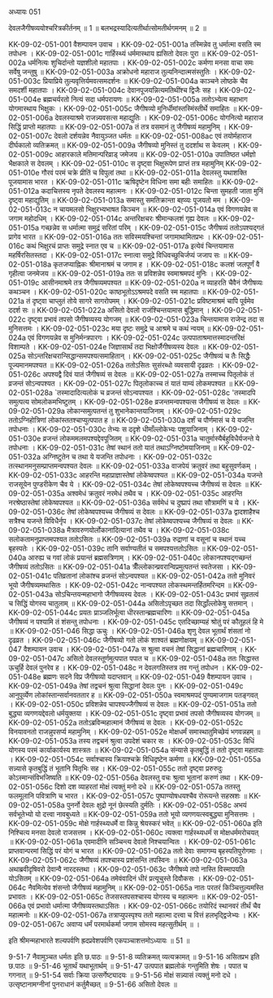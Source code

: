 अध्यायः 051
	
देवलजैगीषव्ययोश्चरित्रकीर्तनम् ॥ 1 ॥ बलभद्रस्यादित्यतीर्थात्सोमतीर्थगमनम् ॥ 2 ॥

KK-09-02-051-001	वैशम्पायन उवाच ।
KK-09-02-051-001a	तस्मिन्नेव तु धर्मात्मा वसति स्म तपोधनः ।
KK-09-02-051-001c	गार्हिस्थ्यं धर्ममास्थाय ह्यसितो देवलः पुरा ॥
KK-09-02-051-002a	धर्मनित्यः शुचिर्दान्तो यज्ञशीलो महातपाः ।
KK-09-02-051-002c	कर्मणा मनसा वाचा समः सर्वेषु जन्तुषु ॥
KK-09-02-051-003a	अक्रोधनो महाराज तुल्यनिन्दात्मसंस्तुतिः ।
KK-09-02-051-003c	प्रियाप्रिये तुल्यवृत्तिर्यमवत्समदर्शनः ॥
KK-09-02-051-004a	काञ्चने लोष्ठके चैव समदर्शी महातपाः ।
KK-09-02-051-004c	देवानपूजयन्नित्यमतिथींश्च द्विजैः सह ।
KK-09-02-051-004e	ब्रह्मचर्यरतो नित्यं सदा धर्मपरायणः ॥
KK-09-02-051-005a	ततोऽभ्येत्य महाभाग योगमास्थाय भिक्षुकः ।
KK-09-02-051-005c	जैगीषव्यो मुनिर्धीमांस्तस्मिंस्तीर्थे समाहितः ॥
KK-09-02-051-006a	देवलस्याश्रमे राजन्न्यवसत्स महाद्युतिः ।
KK-09-02-051-006c	योगनित्यो महाराज सिद्धिं प्राप्तो महातपाः ॥
KK-09-02-051-007a	तं तत्र वसमानं तु जैगीषव्यं महामुनिम् ।
KK-09-02-051-007c	देवलो दर्शयन्नेव नैवायुञ्जत धर्मतः ॥
KK-09-02-051-008ac	एवं तयोर्महाराज दीर्घकालो व्यतिक्रमत् ॥
KK-09-02-051-009a	जैगीषव्यो मुनिस्तं तु ददर्शाथ स केवलम् ।
KK-09-02-051-009c	आहारकाले मतिमान्परिव्राड् जमेजय ॥
KK-09-02-051-010a	उपातिष्ठत धर्मज्ञो भैक्षकाले स देवलम् ।
KK-09-02-051-010c	स दृष्ट्वा भिक्षुरूपेण प्राप्तं तत्र महामुनिम्
KK-09-02-051-010e	गौरवं परमं चक्रे प्रीतिं च विपुलां तथा ॥
KK-09-02-051-011a	देवलस्तु यथाशक्ति पूजयामास भारत ।
KK-09-02-051-011c	ऋषिदृष्टेन विधिना समा बहीः समाहितः ॥
KK-09-02-051-012a	कदाचित्तस्य नृपते देवलस्य महात्मनः ।
KK-09-02-051-012c	चिन्ता सुमहती जाता मुनिं दृष्ट्वा महाद्युतिम् ॥
KK-09-02-051-013a	समास्तु समतिक्रान्ता बह्व्यः पूजयतो मम ।
KK-09-02-051-013c	न चायमलसो भिक्षुरभ्यभाषत किञ्चन ॥
KK-09-02-051-014a	एवं विगणयन्नेव स जगाम महोदधिम् ।
KK-09-02-051-014c	अन्तरिक्षचरः श्रीमान्कलशं गृह्य देवलः ॥
KK-09-02-051-015a	गच्छन्नेव स धर्मात्मा समुद्रं सरितां परिम् ।
KK-09-02-051-015c	जैगीषव्यं ततोऽपश्यद्गतं प्रागेव भारत ॥
KK-09-02-051-016a	ततः सविस्मयश्चिन्तां जगामाथामितप्रभः ।
KK-09-02-051-016c	कथं भिक्षुरचं प्राप्तः समुद्रे स्नात एव च ॥
KK-09-02-051-017a	इत्येवं चिन्तयामास महर्षिरसितस्तदा ।
KK-09-02-051-017c	स्नात्वा समुद्रे विधिवच्छुचिर्जप्यं जजाप सः ॥
KK-09-02-051-018a	कृतजप्याह्निकः श्रीमानाश्रमं च जगाम ह ।
KK-09-02-051-018c	कलशं जलपूर्णं वै गृहीत्वा जनमेजय ॥
KK-09-02-051-019a	ततः स प्रविशन्नेव स्वमाश्रमपदं मुनिः ।
KK-09-02-051-019c	आसीनमाश्रमे तत्र जैगीषव्यमपश्यत ॥
KK-09-02-051-020a	न व्याहरति चैवैनं जैगीषव्यः कथञ्चन ।
KK-09-02-051-020c	काष्ठभूतोऽऽश्रमपदे वसति स्म महातपाः ॥
KK-09-02-051-021a	तं दृष्ट्वा चाप्लुतं तोये सागरे सागरोपमम् ।
KK-09-02-051-021c	प्रविष्टमाश्रमं चापि पूर्वमेव ददर्श सः ॥
KK-09-02-051-022a	असितो देवलो राजंश्चिन्तयामास बुद्धिमान् ।
KK-09-02-051-022c	दृष्ट्वा प्रभावं तपसो जैगीषव्यस्य योगजम् ॥
KK-09-02-051-023a	चिन्तयामास राजेन्द्र तदा स मुनिसत्तमः ।
KK-09-02-051-023c	मया दृष्टः समुद्रे च आश्रमे च कथं न्वयम् ॥
KK-09-02-051-024a	एवं विगणयन्नेव स मुनिर्मन्त्रपारगः ।
KK-09-02-051-024c	उत्पपाताश्रमात्तस्मादन्तरिक्षं विशाम्पते ।
KK-09-02-051-024e	जिज्ञासार्थं तदा भिक्षोर्जैगीषव्यस्य देवलः ॥
KK-09-02-051-025a	सोऽन्तरिक्षचरान्सिद्धान्समपश्यत्समाहितान् ।
KK-09-02-051-025c	जैगीषव्यं च तैः सिद्धैः पूज्यमानमपश्यत ॥
KK-09-02-051-026a	ततोऽसितः सुसंरब्धो व्यवसायी दृढव्रतः ।
KK-09-02-051-026c	अपश्यद्वै दिवं यातं जैगीषव्यं स देवलः ॥
KK-09-02-051-027a	तस्माच्च पितृलोकं तं व्रजन्तं सोऽन्वपश्यत ।
KK-09-02-051-027c	पितृलोकाच्च तं यातं याम्यं लोकमपश्यत ॥
KK-09-02-051-028a	`तस्मादादित्यलोकं च व्रजन्तं सोऽन्वपश्यत ।
KK-09-02-051-028c	'तस्मादपि समुत्पत्य सोमलोकमभिष्टुतम् ।
KK-09-02-051-028e	व्रजन्तमन्वपश्यत्स जैगीषव्यं स देवलः ॥
KK-09-02-051-029a	लोकान्समुत्पतन्तं तु शुभानेकान्तयाजिनाम् ।
KK-09-02-051-029c	ततोऽग्निहोत्रिणां लोकांस्ततश्चाप्युत्पपात ह ॥
KK-09-02-051-030a	दर्शं च पौर्णमासं च ये यजन्ति तपोधनाः ।
KK-09-02-051-030c	तेभ्यः स ददृशे धीमाँल्लोकेभ्यः पशुयाजिनाम् ।
KK-09-02-051-030e	व्रजन्तं लोकममलमपश्यद्देवपूजितम् ॥
KK-09-02-051-031a	चातुर्मास्यैर्बहुविधैर्यजन्ते ये तपोधनाः ।
KK-09-02-051-031c	तेषां स्थानं ततो यातं तथाऽग्निष्टोमयाजिनाम् ॥
KK-09-02-051-032a	अग्निष्टुतेन च तथा ये यजन्ति तपोधनाः ।
KK-09-02-051-032c	तत्स्थानमनुसम्प्राप्तमन्वपश्यत देवलः ॥
KK-09-02-051-033a	वाजपेयं क्रतुवरं तथा बहुसुवर्णकम् ।
KK-09-02-051-033c	आहरन्ति महाप्राज्ञास्तेषां लोकेष्वपश्यत ॥
KK-09-02-051-034a	यजन्ते राजसूयेन पुण्डरीकेण चैव ये ।
KK-09-02-051-034c	तेषां लोकेष्वपश्यच्च जैगीषव्यं स देवलः ॥
KK-09-02-051-035a	अश्वमेधं क्रतुवरं नरमेधं तथैव च ।
KK-09-02-051-035c	आहरन्ति नरश्रेष्ठास्तेषां लोकेष्वपश्यत ॥
KK-09-02-051-036a	सर्वमेधं च दुष्प्रापं तथा सौत्रामणिं च ये ।
KK-09-02-051-036c	तेषां लोकेष्वपश्यच्च जैगीषव्यं स देवलः ॥
KK-09-02-051-037a	द्वादशाहैश्च सत्रैश्च यजन्ते विविधैर्नृप ।
KK-09-02-051-037c	तेषां लोकेष्वपश्यच्च जैगीषव्यं स देवलः ॥
KK-09-02-051-038a	मैत्रावरुणयोर्लोकानादित्यानां तथैव च ।
KK-09-02-051-038c	सलोकतामनुप्राप्तमपश्यत ततोऽसितः ॥
KK-09-02-051-039a	रुद्राणां च वसूनां च स्थानं यच्च बृहस्पतेः ।
KK-09-02-051-039c	तानि सर्वाण्यतीतं च समपश्यत्ततोऽसितः ॥
KK-09-02-051-040a	आरुह्य च गवां लोकं प्रयान्तं ब्रह्मसत्रिणाम् ।
KK-09-02-051-040c	लोकानपश्यद्गच्छन्तं जैगीषव्यं ततोऽसितः ॥
KK-09-02-051-041a	त्रीँल्लोकान्प्रवरान्विप्रमुत्पतन्तं स्वतेजसा ।
KK-09-02-051-041c	पतिव्रतानां लोकांश्च व्रजन्तं सोऽन्वपश्यत ॥
KK-09-02-051-042a	ततो मुनिवरं भूयो जैगीषव्यमथासितः ।
KK-09-02-051-042c	नान्वपश्यत लोकस्थमन्तर्हितमरिन्दम ॥
KK-09-02-051-043a	सोऽचिन्तयन्महाभागो जैगीषव्यस्य देवलः ।
KK-09-02-051-043c	प्रभावं सुव्रतत्वं च सिद्धिं योगस्य चातुलाम् ॥
KK-09-02-051-044a	असितोऽपृच्छत तदा सिद्धाँल्लोकेषु सत्तमान् ।
KK-09-02-051-044c	प्रयतः प्राञ्जलिर्भूत्वा धीरस्तान्ब्रह्मचारिणः ॥
KK-09-02-051-045a	जैगीषव्यं न पश्यामि तं शंसन्तु तपोधनाः ।
KK-09-02-051-045c	एतदिच्छाम्यहं श्रोतुं परं कौतूहलं हि मे ॥
KK-09-02-051-046	सिद्धा ऊचुः ।
KK-09-02-051-046a	शृणु देवल भूतार्थं शंसतां नो दृढव्रत ।
KK-09-02-051-046c	जैगीषव्यो गतो लोकं शाश्वतं ब्रह्मणोक्षयम् ॥
KK-09-02-051-047	वैशम्पायन उवाच ।
KK-09-02-051-047a	स श्रुत्वा वचनं तेषां सिद्धानां ब्रह्मचारिणाम् ।
KK-09-02-051-047c	असितो देवलस्तूर्णमुत्पपात पपात च ॥
KK-09-02-051-048a	ततः सिद्धास्त ऊचुर्हि देवलं पुनरेव ह ।
KK-09-02-051-048c	न देवलगतिस्तत्र तव गन्तुं तपोधन ।
KK-09-02-051-048e	ब्रह्मणः सदने विप्र जैगीषव्यो यदाप्तवान् ॥
KK-09-02-051-049	वैशम्पायन उवाच ।
KK-09-02-051-049a	तेषां तद्वचनं श्रुत्वा सिद्धानां देवलः पुनः ।
KK-09-02-051-049c	आनुपूर्व्येण लोकांस्तान्सर्वानवततार ह ॥
KK-09-02-051-050a	स्वमाश्रमपदं पुण्यमाजगाम पतङ्गवत् ।
KK-09-02-051-050c	प्रविशन्नेव चापश्यज्जैगीषव्यं स देवलः ॥
KK-09-02-051-051a	ततो बुद्ध्या व्यगणयद्देवलो धर्मयुक्तया ।
KK-09-02-051-051c	दृष्ट्वा प्रभावं तपसो जैगीषव्यस्य योगजम् ॥
KK-09-02-051-052a	ततोऽब्रविन्महात्मानं जैगीषव्यं स देवलः ।
KK-09-02-051-052c	विनयावनतो राजन्नुपसर्प्य महामुनिम् ।
KK-09-02-051-052e	मोक्षधर्मं समास्थातुमिच्छेयं भगवन्नहम् ॥
KK-09-02-051-053a	तस्य तद्वचनं श्रुत्वा उपदेशं चकार सः ।
KK-09-02-051-053c	विधिं योगस्य परमं कार्याकार्यस्य शास्त्रतः ॥
KK-09-02-051-054a	संन्यासे कृतबुद्धिं तं ततो दृष्ट्वा महातपाः ।
KK-09-02-051-054c	सर्वाश्चास्य क्रियाश्चक्रे विधिदृष्टेन कर्मणा ॥
KK-09-02-051-055a	सन्न्यासे कृतबुद्धिं तं भूतानि पितृभिः सह ।
KK-09-02-051-055c	ततो दृष्ट्वा प्ररुरुदुः कोऽस्मान्संविभजिष्यति ॥
KK-09-02-051-056a	देवलस्तु वचः श्रुत्वा भूतानां करुणं तथा ।
KK-09-02-051-056c	दिशो दश व्याहरतां मोक्षं त्यक्तुं मनो दधे ॥
KK-09-02-051-057a	ततस्तु फलमूलानि पवित्राणि च भारत ।
KK-09-02-051-057c	पुष्पाण्योषधयश्चैव रोरूयन्ते सहस्रशः ॥
KK-09-02-051-058a	पुनर्नो देवलः क्षुद्रो नूनं छेत्स्यति दुर्मतिः ।
KK-09-02-051-058c	अभयं सर्वभूतेभ्यो यो दत्त्वा नावबुध्यते ॥
KK-09-02-051-059a	ततो भूयो व्यगणयत्स्वबुद्ध्या मुनिसत्तमः ।
KK-09-02-051-059c	मोक्षे गार्हस्थ्यधर्मे वा किन्नु श्रेयस्करं भवेत् ॥
KK-09-02-051-060a	इति निश्चित्य मनसा देवलो राजसत्तम ।
KK-09-02-051-060c	त्यक्त्वा गार्हस्थ्यधर्मं स मोक्षधर्ममरोचयत् ॥
KK-09-02-051-061a	एवमादीनि सञ्चिन्त्य देवलो निश्चयान्वितः ।
KK-09-02-051-061c	प्राप्तवान्परमां सिद्धिं परं योगं च भारत ॥
KK-09-02-051-062a	ततो देवाः समागम्य बृहस्पतिपुरोगमाः ।
KK-09-02-051-062c	जैगीषव्यं तपश्चास्य प्रशंसन्ति तपस्विनः ॥
KK-09-02-051-063a	अथाब्रवीदृषिवरो देवान्वै नारदस्तथा ।
KK-09-02-051-063c	जैगीषव्ये तपो नास्ति विस्मापयति योऽसितम् ॥
KK-09-02-051-064a	तमेवंवादिनं धीरं प्रत्यूचुस्ते दिवौकसः ।
KK-09-02-051-064c	नैवमित्येव शंसन्तो जैगीषव्यं महामुनिम् ॥
KK-09-02-051-065a	नातः परतरं किञ्चित्तुल्यमस्ति प्रभावतः ।
KK-09-02-051-065c	तेजसस्तपसश्चास्य योगस्य च महात्मनः ॥
KK-09-02-051-066a	एवं प्रभावो धर्मात्मा जैगीषव्यस्तथाऽसितः ।
KK-09-02-051-066c	तयोरिदं स्थानवरं तीर्थं चैव महात्मनोः ॥
KK-09-02-051-067a	तत्राप्युपस्पृश्य ततो महात्मा दत्त्वा च वित्तं हलभृद्द्विजेभ्यः ।
KK-09-02-051-067c	अवाप्य धर्मं परमार्थकर्मा जगाम सोमस्य महत्सुतीर्थम् ॥ ।
	
इति श्रीमन्महाभारते शल्यपर्वणि ह्रदप्रवेशपर्वणि एकपञ्चाशत्तमोऽध्यायः ॥ 51 ॥

9-51-7 नैवामुञ्चत धर्मतः इति छ.पाठः ॥ 9-51-8 व्यतिक्रमत् व्यत्यक्रामत् ॥ 9-51-16 असितप्रभ इति छ.पाठः ॥ 9-51-46 भूतार्थं यथाभूतार्थम् ॥ 9-51-47 उत्पपात ब्रह्मलोकं गन्तुमिति शेषः । पपात च गगनात् ॥ 9-51-54 सर्वाः क्रिया उत्सर्गेष्ट्यादयः ॥ 9-51-56 मोक्षं सन्न्यासं त्यक्तुं मनो दधे । उत्सृष्टानामग्नीनां पुनराधानं कर्तुमैच्छत् ॥ 9-51-66 असितो देवलः ॥
